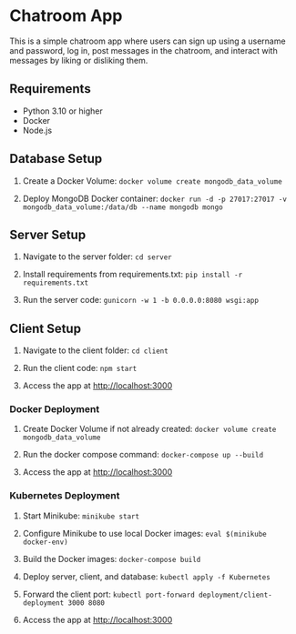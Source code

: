 # Chatroom App

This is a simple chatroom app where users can sign up using a username and password, log in, post messages in the chatroom, and interact with messages by liking or disliking them.

## Requirements
- Python 3.10 or higher
- Docker
- Node.js

## Database Setup

1. Create a Docker Volume:
    ```docker volume create mongodb_data_volume```

2. Deploy MongoDB Docker container:
    ```docker run -d -p 27017:27017 -v mongodb_data_volume:/data/db --name mongodb mongo```

## Server Setup

1. Navigate to the server folder:
    ```cd server```

2. Install requirements from requirements.txt:
    ```pip install -r requirements.txt```

3. Run the server code:
    ```gunicorn -w 1 -b 0.0.0.0:8080 wsgi:app```

## Client Setup

1. Navigate to the client folder:
    ```cd client```

2. Run the client code:
    ```npm start```

3. Access the app at [http://localhost:3000](http://localhost:3000)

### Docker Deployment

1. Create Docker Volume if not already created:
    ```docker volume create mongodb_data_volume```

2. Run the docker compose command:
    ```docker-compose up --build```

3. Access the app at [http://localhost:3000](http://localhost:3000)

### Kubernetes Deployment

1. Start Minikube:
    ```minikube start```

2. Configure Minikube to use local Docker images:
    ```eval $(minikube docker-env)```

3. Build the Docker images:
    ```docker-compose build```

4. Deploy server, client, and database:
    ```kubectl apply -f Kubernetes```

5. Forward the client port:
    ```kubectl port-forward deployment/client-deployment 3000 8080```

6. Access the app at [http://localhost:3000](http://localhost:3000)
